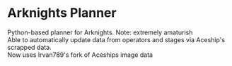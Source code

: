 # Arknights Planner
 Python-based planner for Arknights. Note: extremely amaturish<br>
Able to automatically update data from operators and stages via Aceship's scrapped data.<br>
Now uses Irvan789's fork of Aceships image data
